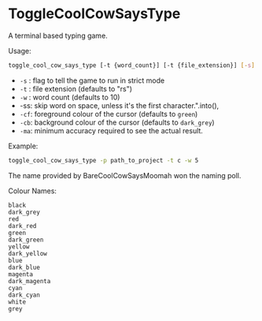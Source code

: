 # ToggleCoolCowSaysType

A terminal based typing game.

Usage:
```bash
toggle_cool_cow_says_type [-t {word_count}] [-t {file_extension}] [-s] {project_path}
```

* `-s` : flag to tell the game to run in strict mode
* `-t` : file extension (defaults to "rs")
* `-w` : word count (defaults to 10)
* -ss: skip word on space, unless it's the first character.".into(),
* `-cf`: foreground colour of the cursor (defaults to `green`)
* `-cb`: background colour of the cursor (defaults to `dark_grey`)
* `-ma`: minimum accuracy required to see the actual result.

Example:
```bash
toggle_cool_cow_says_type -p path_to_project -t c -w 5
```

The name provided by BareCoolCowSaysMoomah won the naming poll.

Colour Names:
```
black
dark_grey
red
dark_red
green
dark_green
yellow
dark_yellow
blue
dark_blue
magenta
dark_magenta
cyan
dark_cyan
white
grey
```
